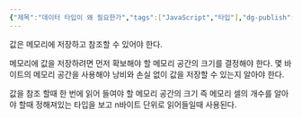 ```yaml
---
{"제목":"데이터 타입이 왜 필요한가","tags":["JavaScript","타입"],"dg-publish":true,"permalink":"/v2/Studynotes/JavaScript/Why do we need data types?/","dgPassFrontmatter":true}
---
```


값은 메모리에 저장하고 참조할 수 있어야 한다. 

메모리에 값을 저장하려면 먼저 확보해야 할 메모리 공간의 크기를 결정해야 한다.
몇 바이트의 메모리 공간을 사용해야 낭비와 손실 없이 값을 저장할 수 있는지 알아야 한다.

값을 참조 할때 한 번에 읽어 들여야 할 메모리 공간의 크기 즉 메모리 셀의 개수를 알아야 할때 정해져있는 타입을 보고 n바이트 단위로 읽어들일때 사용된다.
